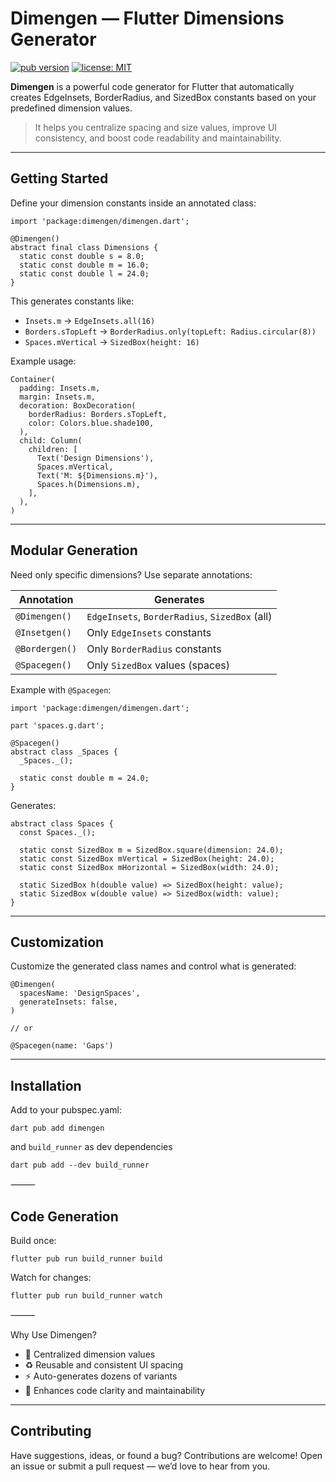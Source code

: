 # Dimengen — Flutter Dimensions Generator

[![pub version](https://img.shields.io/pub/v/dimengen.svg)](https://pub.dev/packages/dimengen)
[![license: MIT](https://img.shields.io/badge/license-MIT-blue.svg)](LICENSE)

**Dimengen** is a powerful code generator for Flutter that automatically creates EdgeInsets, BorderRadius, and SizedBox constants based on your predefined dimension values.

> It helps you centralize spacing and size values, improve UI consistency, and boost code readability and maintainability.

---

## Getting Started

Define your dimension constants inside an annotated class:

```
import 'package:dimengen/dimengen.dart';

@Dimengen()
abstract final class Dimensions {
  static const double s = 8.0;
  static const double m = 16.0;
  static const double l = 24.0;
}
```

This generates constants like:

- `Insets.m` → `EdgeInsets.all(16)`
- `Borders.sTopLeft` → `BorderRadius.only(topLeft: Radius.circular(8))`
- `Spaces.mVertical` → `SizedBox(height: 16)`

Example usage:

```
Container(
  padding: Insets.m,
  margin: Insets.m,
  decoration: BoxDecoration(
    borderRadius: Borders.sTopLeft,
    color: Colors.blue.shade100,
  ),
  child: Column(
    children: [
      Text('Design Dimensions'),
      Spaces.mVertical,
      Text('M: ${Dimensions.m}'),
      Spaces.h(Dimensions.m),
    ],
  ),
)
```

---

## Modular Generation

Need only specific dimensions? Use separate annotations:

| Annotation      | Generates                          |
|----------------|-------------------------------------|
| `@Dimengen()`  | `EdgeInsets`, `BorderRadius`, `SizedBox` (all) |
| `@Insetgen()`  | Only `EdgeInsets` constants         |
| `@Bordergen()` | Only `BorderRadius` constants       |
| `@Spacegen()`  | Only `SizedBox` values (spaces)     |

Example with `@Spacegen`:

```
import 'package:dimengen/dimengen.dart';

part 'spaces.g.dart';

@Spacegen()
abstract class _Spaces {
  _Spaces._();

  static const double m = 24.0;
}
```

Generates:

```
abstract class Spaces {
  const Spaces._();

  static const SizedBox m = SizedBox.square(dimension: 24.0);
  static const SizedBox mVertical = SizedBox(height: 24.0);
  static const SizedBox mHorizontal = SizedBox(width: 24.0);

  static SizedBox h(double value) => SizedBox(height: value);
  static SizedBox w(double value) => SizedBox(width: value);
}
```

---

## Customization

Customize the generated class names and control what is generated:

```
@Dimengen(
  spacesName: 'DesignSpaces',
  generateInsets: false,
)

// or

@Spacegen(name: 'Gaps')
```

---

## Installation

Add to your pubspec.yaml:

```
dart pub add dimengen
```

and `build_runner` as dev dependencies

```
dart pub add --dev build_runner
```

⸻

## Code Generation

Build once:

```
flutter pub run build_runner build
```

Watch for changes:

```
flutter pub run build_runner watch
```

⸻

Why Use Dimengen?
- 📐 Centralized dimension values
- ♻️ Reusable and consistent UI spacing
- ⚡ Auto-generates dozens of variants
- 👀 Enhances code clarity and maintainability

---

## Contributing

Have suggestions, ideas, or found a bug? Contributions are welcome!
Open an issue or submit a pull request — we’d love to hear from you.
